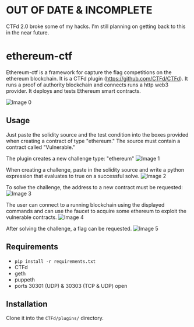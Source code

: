 # OUT OF DATE & INCOMPLETE
CTFd 2.0 broke some of my hacks. I'm still planning on getting back to this in the near future.

# ethereum-ctf
Ethereum-ctf is a framework for capture the flag competitions on the ethereum blockchain. It is a CTFd plugin (https://github.com/CTFd/CTFd). It runs a proof of authority blockchain and connects runs a http web3 provider. It deploys and tests Ethereum smart contracts.

![Image 0](images/view-challenge-tools.png)

## Usage
Just paste the solidity source and the test condition into the boxes provided when creating a contract of type "ethereum." The source must contain a contract called "Vulnerable."

The plugin creates a new challenge type: "ethereum"
![Image 1](images/create-challenge-1.png)

When creating a challenge, paste in the solidity source and write a python expression that evaluates to true on a successful solve.
![Image 2](images/create-challenge-2.png)

To solve the challenge, the address to a new contract must be requested:
![Image 3](images/get-contract-address.png)

The user can connect to a running blockchain using the displayed commands and can use the faucet to acquire some ethereum to exploit the vulnerable contracts.
![Image 4](images/view-challenge-tools.png)

After solving the challenge, a flag can be requested.
![Image 5](images/successful-solve-2.png)

## Requirements
 - `pip install -r requirements.txt`
 - CTFd
 - geth
 - puppeth
 - ports 30301 (UDP) & 30303 (TCP & UDP) open

## Installation
Clone it into the `CTFd/plugins/` directory.
